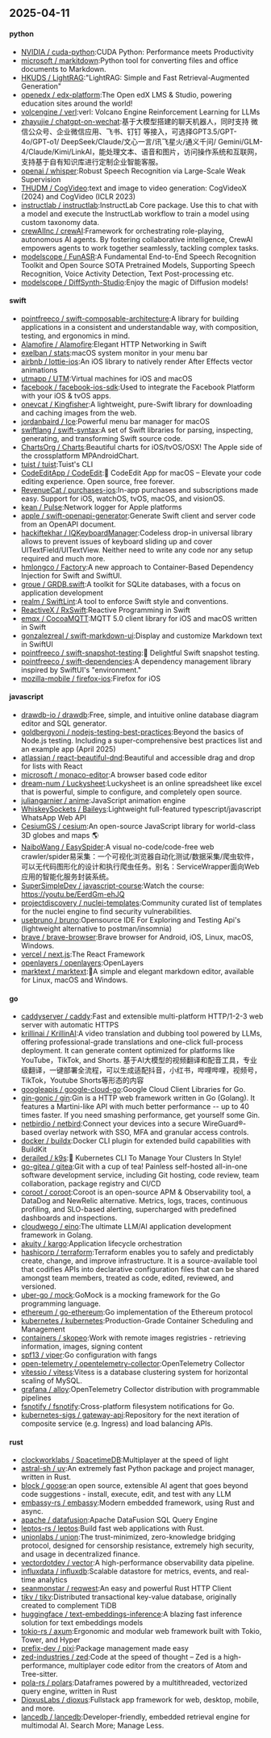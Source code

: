 ## 2025-04-11

#### python
* [NVIDIA / cuda-python](https://github.com/NVIDIA/cuda-python):CUDA Python: Performance meets Productivity
* [microsoft / markitdown](https://github.com/microsoft/markitdown):Python tool for converting files and office documents to Markdown.
* [HKUDS / LightRAG](https://github.com/HKUDS/LightRAG):"LightRAG: Simple and Fast Retrieval-Augmented Generation"
* [openedx / edx-platform](https://github.com/openedx/edx-platform):The Open edX LMS & Studio, powering education sites around the world!
* [volcengine / verl](https://github.com/volcengine/verl):verl: Volcano Engine Reinforcement Learning for LLMs
* [zhayujie / chatgpt-on-wechat](https://github.com/zhayujie/chatgpt-on-wechat):基于大模型搭建的聊天机器人，同时支持 微信公众号、企业微信应用、飞书、钉钉 等接入，可选择GPT3.5/GPT-4o/GPT-o1/ DeepSeek/Claude/文心一言/讯飞星火/通义千问/ Gemini/GLM-4/Claude/Kimi/LinkAI，能处理文本、语音和图片，访问操作系统和互联网，支持基于自有知识库进行定制企业智能客服。
* [openai / whisper](https://github.com/openai/whisper):Robust Speech Recognition via Large-Scale Weak Supervision
* [THUDM / CogVideo](https://github.com/THUDM/CogVideo):text and image to video generation: CogVideoX (2024) and CogVideo (ICLR 2023)
* [instructlab / instructlab](https://github.com/instructlab/instructlab):InstructLab Core package. Use this to chat with a model and execute the InstructLab workflow to train a model using custom taxonomy data.
* [crewAIInc / crewAI](https://github.com/crewAIInc/crewAI):Framework for orchestrating role-playing, autonomous AI agents. By fostering collaborative intelligence, CrewAI empowers agents to work together seamlessly, tackling complex tasks.
* [modelscope / FunASR](https://github.com/modelscope/FunASR):A Fundamental End-to-End Speech Recognition Toolkit and Open Source SOTA Pretrained Models, Supporting Speech Recognition, Voice Activity Detection, Text Post-processing etc.
* [modelscope / DiffSynth-Studio](https://github.com/modelscope/DiffSynth-Studio):Enjoy the magic of Diffusion models!

#### swift
* [pointfreeco / swift-composable-architecture](https://github.com/pointfreeco/swift-composable-architecture):A library for building applications in a consistent and understandable way, with composition, testing, and ergonomics in mind.
* [Alamofire / Alamofire](https://github.com/Alamofire/Alamofire):Elegant HTTP Networking in Swift
* [exelban / stats](https://github.com/exelban/stats):macOS system monitor in your menu bar
* [airbnb / lottie-ios](https://github.com/airbnb/lottie-ios):An iOS library to natively render After Effects vector animations
* [utmapp / UTM](https://github.com/utmapp/UTM):Virtual machines for iOS and macOS
* [facebook / facebook-ios-sdk](https://github.com/facebook/facebook-ios-sdk):Used to integrate the Facebook Platform with your iOS & tvOS apps.
* [onevcat / Kingfisher](https://github.com/onevcat/Kingfisher):A lightweight, pure-Swift library for downloading and caching images from the web.
* [jordanbaird / Ice](https://github.com/jordanbaird/Ice):Powerful menu bar manager for macOS
* [swiftlang / swift-syntax](https://github.com/swiftlang/swift-syntax):A set of Swift libraries for parsing, inspecting, generating, and transforming Swift source code.
* [ChartsOrg / Charts](https://github.com/ChartsOrg/Charts):Beautiful charts for iOS/tvOS/OSX! The Apple side of the crossplatform MPAndroidChart.
* [tuist / tuist](https://github.com/tuist/tuist):Tuist's CLI
* [CodeEditApp / CodeEdit](https://github.com/CodeEditApp/CodeEdit):📝 CodeEdit App for macOS – Elevate your code editing experience. Open source, free forever.
* [RevenueCat / purchases-ios](https://github.com/RevenueCat/purchases-ios):In-app purchases and subscriptions made easy. Support for iOS, watchOS, tvOS, macOS, and visionOS.
* [kean / Pulse](https://github.com/kean/Pulse):Network logger for Apple platforms
* [apple / swift-openapi-generator](https://github.com/apple/swift-openapi-generator):Generate Swift client and server code from an OpenAPI document.
* [hackiftekhar / IQKeyboardManager](https://github.com/hackiftekhar/IQKeyboardManager):Codeless drop-in universal library allows to prevent issues of keyboard sliding up and cover UITextField/UITextView. Neither need to write any code nor any setup required and much more.
* [hmlongco / Factory](https://github.com/hmlongco/Factory):A new approach to Container-Based Dependency Injection for Swift and SwiftUI.
* [groue / GRDB.swift](https://github.com/groue/GRDB.swift):A toolkit for SQLite databases, with a focus on application development
* [realm / SwiftLint](https://github.com/realm/SwiftLint):A tool to enforce Swift style and conventions.
* [ReactiveX / RxSwift](https://github.com/ReactiveX/RxSwift):Reactive Programming in Swift
* [emqx / CocoaMQTT](https://github.com/emqx/CocoaMQTT):MQTT 5.0 client library for iOS and macOS written in Swift
* [gonzalezreal / swift-markdown-ui](https://github.com/gonzalezreal/swift-markdown-ui):Display and customize Markdown text in SwiftUI
* [pointfreeco / swift-snapshot-testing](https://github.com/pointfreeco/swift-snapshot-testing):📸 Delightful Swift snapshot testing.
* [pointfreeco / swift-dependencies](https://github.com/pointfreeco/swift-dependencies):A dependency management library inspired by SwiftUI's "environment."
* [mozilla-mobile / firefox-ios](https://github.com/mozilla-mobile/firefox-ios):Firefox for iOS

#### javascript
* [drawdb-io / drawdb](https://github.com/drawdb-io/drawdb):Free, simple, and intuitive online database diagram editor and SQL generator.
* [goldbergyoni / nodejs-testing-best-practices](https://github.com/goldbergyoni/nodejs-testing-best-practices):Beyond the basics of Node.js testing. Including a super-comprehensive best practices list and an example app (April 2025)
* [atlassian / react-beautiful-dnd](https://github.com/atlassian/react-beautiful-dnd):Beautiful and accessible drag and drop for lists with React
* [microsoft / monaco-editor](https://github.com/microsoft/monaco-editor):A browser based code editor
* [dream-num / Luckysheet](https://github.com/dream-num/Luckysheet):Luckysheet is an online spreadsheet like excel that is powerful, simple to configure, and completely open source.
* [juliangarnier / anime](https://github.com/juliangarnier/anime):JavaScript animation engine
* [WhiskeySockets / Baileys](https://github.com/WhiskeySockets/Baileys):Lightweight full-featured typescript/javascript WhatsApp Web API
* [CesiumGS / cesium](https://github.com/CesiumGS/cesium):An open-source JavaScript library for world-class 3D globes and maps 🌎
* [NaiboWang / EasySpider](https://github.com/NaiboWang/EasySpider):A visual no-code/code-free web crawler/spider易采集：一个可视化浏览器自动化测试/数据采集/爬虫软件，可以无代码图形化的设计和执行爬虫任务。别名：ServiceWrapper面向Web应用的智能化服务封装系统。
* [SuperSimpleDev / javascript-course](https://github.com/SuperSimpleDev/javascript-course):Watch the course: https://youtu.be/EerdGm-ehJQ
* [projectdiscovery / nuclei-templates](https://github.com/projectdiscovery/nuclei-templates):Community curated list of templates for the nuclei engine to find security vulnerabilities.
* [usebruno / bruno](https://github.com/usebruno/bruno):Opensource IDE For Exploring and Testing Api's (lightweight alternative to postman/insomnia)
* [brave / brave-browser](https://github.com/brave/brave-browser):Brave browser for Android, iOS, Linux, macOS, Windows.
* [vercel / next.js](https://github.com/vercel/next.js):The React Framework
* [openlayers / openlayers](https://github.com/openlayers/openlayers):OpenLayers
* [marktext / marktext](https://github.com/marktext/marktext):📝A simple and elegant markdown editor, available for Linux, macOS and Windows.

#### go
* [caddyserver / caddy](https://github.com/caddyserver/caddy):Fast and extensible multi-platform HTTP/1-2-3 web server with automatic HTTPS
* [krillinai / KrillinAI](https://github.com/krillinai/KrillinAI):A video translation and dubbing tool powered by LLMs, offering professional-grade translations and one-click full-process deployment. It can generate content optimized for platforms like YouTube，TikTok, and Shorts. 基于AI大模型的视频翻译和配音工具，专业级翻译，一键部署全流程，可以生成适配抖音，小红书，哔哩哔哩，视频号，TikTok，Youtube Shorts等形态的内容
* [googleapis / google-cloud-go](https://github.com/googleapis/google-cloud-go):Google Cloud Client Libraries for Go.
* [gin-gonic / gin](https://github.com/gin-gonic/gin):Gin is a HTTP web framework written in Go (Golang). It features a Martini-like API with much better performance -- up to 40 times faster. If you need smashing performance, get yourself some Gin.
* [netbirdio / netbird](https://github.com/netbirdio/netbird):Connect your devices into a secure WireGuard®-based overlay network with SSO, MFA and granular access controls.
* [docker / buildx](https://github.com/docker/buildx):Docker CLI plugin for extended build capabilities with BuildKit
* [derailed / k9s](https://github.com/derailed/k9s):🐶 Kubernetes CLI To Manage Your Clusters In Style!
* [go-gitea / gitea](https://github.com/go-gitea/gitea):Git with a cup of tea! Painless self-hosted all-in-one software development service, including Git hosting, code review, team collaboration, package registry and CI/CD
* [coroot / coroot](https://github.com/coroot/coroot):Coroot is an open-source APM & Observability tool, a DataDog and NewRelic alternative. Metrics, logs, traces, continuous profiling, and SLO-based alerting, supercharged with predefined dashboards and inspections.
* [cloudwego / eino](https://github.com/cloudwego/eino):The ultimate LLM/AI application development framework in Golang.
* [akuity / kargo](https://github.com/akuity/kargo):Application lifecycle orchestration
* [hashicorp / terraform](https://github.com/hashicorp/terraform):Terraform enables you to safely and predictably create, change, and improve infrastructure. It is a source-available tool that codifies APIs into declarative configuration files that can be shared amongst team members, treated as code, edited, reviewed, and versioned.
* [uber-go / mock](https://github.com/uber-go/mock):GoMock is a mocking framework for the Go programming language.
* [ethereum / go-ethereum](https://github.com/ethereum/go-ethereum):Go implementation of the Ethereum protocol
* [kubernetes / kubernetes](https://github.com/kubernetes/kubernetes):Production-Grade Container Scheduling and Management
* [containers / skopeo](https://github.com/containers/skopeo):Work with remote images registries - retrieving information, images, signing content
* [spf13 / viper](https://github.com/spf13/viper):Go configuration with fangs
* [open-telemetry / opentelemetry-collector](https://github.com/open-telemetry/opentelemetry-collector):OpenTelemetry Collector
* [vitessio / vitess](https://github.com/vitessio/vitess):Vitess is a database clustering system for horizontal scaling of MySQL.
* [grafana / alloy](https://github.com/grafana/alloy):OpenTelemetry Collector distribution with programmable pipelines
* [fsnotify / fsnotify](https://github.com/fsnotify/fsnotify):Cross-platform filesystem notifications for Go.
* [kubernetes-sigs / gateway-api](https://github.com/kubernetes-sigs/gateway-api):Repository for the next iteration of composite service (e.g. Ingress) and load balancing APIs.

#### rust
* [clockworklabs / SpacetimeDB](https://github.com/clockworklabs/SpacetimeDB):Multiplayer at the speed of light
* [astral-sh / uv](https://github.com/astral-sh/uv):An extremely fast Python package and project manager, written in Rust.
* [block / goose](https://github.com/block/goose):an open source, extensible AI agent that goes beyond code suggestions - install, execute, edit, and test with any LLM
* [embassy-rs / embassy](https://github.com/embassy-rs/embassy):Modern embedded framework, using Rust and async.
* [apache / datafusion](https://github.com/apache/datafusion):Apache DataFusion SQL Query Engine
* [leptos-rs / leptos](https://github.com/leptos-rs/leptos):Build fast web applications with Rust.
* [unionlabs / union](https://github.com/unionlabs/union):The trust-minimized, zero-knowledge bridging protocol, designed for censorship resistance, extremely high security, and usage in decentralized finance.
* [vectordotdev / vector](https://github.com/vectordotdev/vector):A high-performance observability data pipeline.
* [influxdata / influxdb](https://github.com/influxdata/influxdb):Scalable datastore for metrics, events, and real-time analytics
* [seanmonstar / reqwest](https://github.com/seanmonstar/reqwest):An easy and powerful Rust HTTP Client
* [tikv / tikv](https://github.com/tikv/tikv):Distributed transactional key-value database, originally created to complement TiDB
* [huggingface / text-embeddings-inference](https://github.com/huggingface/text-embeddings-inference):A blazing fast inference solution for text embeddings models
* [tokio-rs / axum](https://github.com/tokio-rs/axum):Ergonomic and modular web framework built with Tokio, Tower, and Hyper
* [prefix-dev / pixi](https://github.com/prefix-dev/pixi):Package management made easy
* [zed-industries / zed](https://github.com/zed-industries/zed):Code at the speed of thought – Zed is a high-performance, multiplayer code editor from the creators of Atom and Tree-sitter.
* [pola-rs / polars](https://github.com/pola-rs/polars):Dataframes powered by a multithreaded, vectorized query engine, written in Rust
* [DioxusLabs / dioxus](https://github.com/DioxusLabs/dioxus):Fullstack app framework for web, desktop, mobile, and more.
* [lancedb / lancedb](https://github.com/lancedb/lancedb):Developer-friendly, embedded retrieval engine for multimodal AI. Search More; Manage Less.
